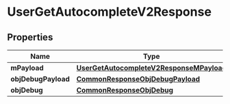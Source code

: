 

# UserGetAutocompleteV2Response

## Properties

Name | Type | Description | Notes
------------ | ------------- | ------------- | -------------
**mPayload** | [**UserGetAutocompleteV2ResponseMPayload**](UserGetAutocompleteV2ResponseMPayload.md) |  | 
**objDebugPayload** | [**CommonResponseObjDebugPayload**](CommonResponseObjDebugPayload.md) |  |  [optional]
**objDebug** | [**CommonResponseObjDebug**](CommonResponseObjDebug.md) |  |  [optional]




